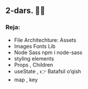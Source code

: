 ## 2-dars. 💎💎
### Reja:

- File Architechture: Assets	
- Images	Fonts	Lib
- Node Sass npm i node-sass
- styling elements
- Props , Children
- useState , 👉 Batafsil o’qish
- map , key